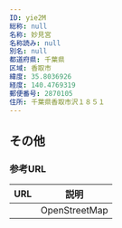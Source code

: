 ```yaml
---
ID: yie2M
総称: null
名称: 妙見宮
名称読み: null
別名: null
都道府県: 千葉県
区域: 香取市
緯度: 35.8036926
経度: 140.4769319
郵便番号: 2870105
住所: 千葉県香取市沢１８５１
---
```


## その他

### 参考URL

| URL | 説明          |
| --- | ------------- |
|     | OpenStreetMap |
